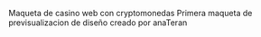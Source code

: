 Maqueta de casino web con cryptomonedas
Primera maqueta de previsualizacion de diseño creado por anaTeran
